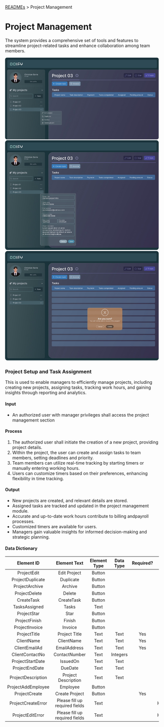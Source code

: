 [READMEs](../README.md) > Project Management

# Project Management
The system provides a comprehensive set of tools and features to streamline project-related tasks and enhance collaboration among team members.

![Project Management 1](../Images/06.1.png)
![Project Management 2](../Images/06.2.png)
![Project Management 3](../Images/06.3.png)

### Project Setup and Task Assignment
This is used to enable managers to efficiently manage projects, including creating new projects, assigning tasks, tracking work hours, and gaining insights through reporting and analytics.

#### Input
* An authorized user with manager privileges shall access the project management section

#### Process
1. The authorized user shall initiate the creation of a new project, providing project details.
2. Within the project, the user can create and assign tasks to team members, setting deadlines and priority.
3. Team members can utilize real-time tracking by starting timers or manually entering working hours.
4. Users can customize timers based on their preferences, enhancing flexibility in time tracking.

#### Output 
* New projects are created, and relevant details are stored.
* Assigned tasks are tracked and updated in the project management module.
* Accurate and up-to-date work hours contribute to billing andpayroll processes.
* Customized timers are available for users.
* Managers gain valuable insights for informed decision-making and strategic planning.

#### Data Dictionary

| Element ID         | Element Text                   | Element Type | Data Type | Required? |  Rules |
|:------------------:|:------------------------------:|:------------:|:---------:|:---------:|:------:|
| ProjectEdit        | Edit Project                   | Button       |           |           |        |
| ProjectDuplicate   | Duplicate                      | Button       |           |           |        |
| ProjectArchive     | Archive                        | Button       |           |           |        |
| ProjectDelete      | Delete                         | Button       |           |           |        |
| CreateTask         | CreateTask                     | Button       |           |           |        |
| TasksAssigned      | Tasks                          | Text         |           |           |        |
| ProjectStar        | Star                           | Button       |           |           |        |
| ProjectFinish      | Finish                         | Button       |           |           |        |
| ProjectInvoice     | Invoice                        | Button       |           |           |        |
| ProjectTitle       | Project Title                  | Text         | Text      | Yes       |        |
| ClientName         | ClientName                     | Text         | Text      | Yes       |        |
| ClientEmailAd      | EmailAddress                   | Text         | Text      | Yes       |        |
| ClientContactNo    | ContactNumber                  | Text         | Integers  |           |        |
| ProjectStartDate   | IssuedOn                       | Text         | Text      |           |        |
| ProjectEndDate     | DueDate                        | Text         | Text      |           |        |
| ProjectDescription | Project Description            | Text         | Text      |           |        |
| ProjectAddEmployee | Employee                       | Button       |           |           |        |
| ProjectCreate      | Create Project                 | Button       |           | Yes       |        |
| ProjectCreateError | Please fill up required fields | Text         |           |           | Hidden |
| ProjectEditError   | Please fill up required fields | Text         |           |           | Hidden |

